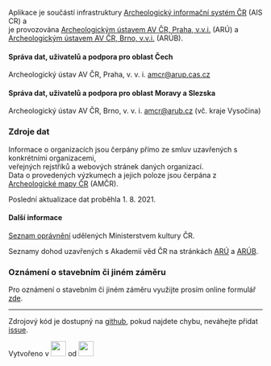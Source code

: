 Aplikace je součástí infrastruktury <a href=https://www.aiscr.cz/>Archeologický informační systém ČR</a> (AIS CR) a<br> je provozována 
<a href=https://www.arup.cas.cz/>Archeologickým ústavem AV ČR, Praha, v.v.i.</a> (ARÚ) a<br>
<a href=https://arub.avcr.cz/>Archeologickým ústavem AV ČR, Brno, v.v.i.</a> (ARÚB).

#### Správa dat, uživatelů a podpora pro oblast Čech
Archeologický ústav AV ČR, Praha, v. v. i. <a href=mailto:amcr@arup.cas.cz>amcr@arup.cas.cz</a>

#### Správa dat, uživatelů a podpora pro oblast Moravy a Slezska
Archeologický ústav AV ČR, Brno, v. v. i. <a href=mailto:amcr@arub.cz>amcr@arub.cz</a> (vč. kraje Vysočina)

### Zdroje dat
Informace o organizacích jsou čerpány přímo ze smluv uzavřených s konkrétními organizacemi,<br> veřejných rejstříků a webových stránek daných organizací.<br>
Data o provedených výzkumech a jejich poloze jsou čerpána z <a href=http://www.archeologickamapa.cz/>Archeologické mapy ČR</a> (AMČR).

Poslední aktualizace dat proběhla 1. 8. 2021.

#### Další informace
<a href=https://www.mkcr.cz/seznam-organizaci-opravnenych-k-provadeni-archeologickych-vyzkumu-278.html>Seznam oprávnění</a> udělených Ministerstvem kultury ČR.

Seznamy dohod uzavřených s Akademií věd  ČR na stránkách <a href=https://www.arup.cas.cz/kdo-je-opravnen-provadet-archeologicke-vyzkumy/>ARÚ</a> a <a href=https://www.arub.cz/referat-archeologicke-pamatkove-pece/opravnene-organizace/>ARÚB</a>.

### Oznámení o stavebním či jiném záměru
Pro oznámení o stavebním či jiném záměru využijte prosím online formulář <a href=https://backend.aiscr.cz/oznameni/0/>zde</a>.

<hr>

Zdrojový kód je dostupný na <a href=https://github.com/petrpajdla/map_oao>github</a>, pokud najdete chybu, neváhejte přidat <a href=https://github.com/petrpajdla/map_oao/issues/new>issue</a>.

Vytvořeno v <a href=https://shiny.rstudio.com/><img src="https://www.rstudio.com/wp-content/uploads/2014/04/shiny.png" height="30px"></a> od <a href=https://www.rstudio.com/><img src="https://www.rstudio.com/wp-content/uploads/2014/07/RStudio-Logo-Blue-Gray.png" height="30px"></a>


